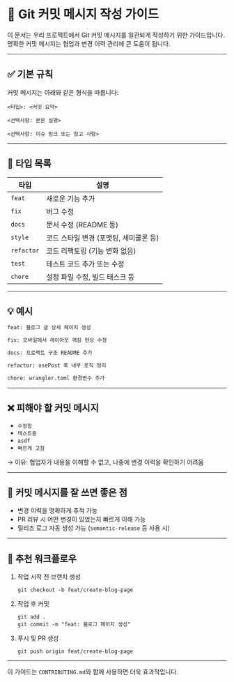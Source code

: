 # 📝 Git 커밋 메시지 작성 가이드

이 문서는 우리 프로젝트에서 Git 커밋 메시지를 일관되게 작성하기 위한 가이드입니다.  
명확한 커밋 메시지는 협업과 변경 이력 관리에 큰 도움이 됩니다.

---

## ✅ 기본 규칙

커밋 메시지는 아래와 같은 형식을 따릅니다:

```
<타입>: <커밋 요약>

<선택사항: 본문 설명>

<선택사항: 이슈 링크 또는 참고 사항>
```

---

## 🎯 타입 목록

| 타입 | 설명 |
|------|------|
| `feat` | 새로운 기능 추가 |
| `fix` | 버그 수정 |
| `docs` | 문서 수정 (README 등) |
| `style` | 코드 스타일 변경 (포맷팅, 세미콜론 등) |
| `refactor` | 코드 리팩토링 (기능 변화 없음) |
| `test` | 테스트 코드 추가 또는 수정 |
| `chore` | 설정 파일 수정, 빌드 태스크 등 |

---

## 💡 예시

```bash
feat: 블로그 글 상세 페이지 생성

fix: 모바일에서 레이아웃 깨짐 현상 수정

docs: 프로젝트 구조 README 추가

refactor: usePost 훅 내부 로직 정리

chore: wrangler.toml 환경변수 추가
```

---

## ❌ 피해야 할 커밋 메시지

- `수정함`
- `테스트중`
- `asdf`
- `빠르게 고침`

→ 이유: 협업자가 내용을 이해할 수 없고, 나중에 변경 이력을 확인하기 어려움

---

## 📌 커밋 메시지를 잘 쓰면 좋은 점

- 변경 이력을 명확하게 추적 가능
- PR 리뷰 시 어떤 변경이 있었는지 빠르게 이해 가능
- 릴리즈 로그 자동 생성 가능 (`semantic-release` 등 사용 시)

---

## 📎 추천 워크플로우

1. 작업 시작 전 브랜치 생성
   ```
   git checkout -b feat/create-blog-page
   ```

2. 작업 후 커밋
   ```
   git add .
   git commit -m "feat: 블로그 페이지 생성"
   ```

3. 푸시 및 PR 생성
   ```
   git push origin feat/create-blog-page
   ```

---

이 가이드는 `CONTRIBUTING.md`와 함께 사용하면 더욱 효과적입니다.
